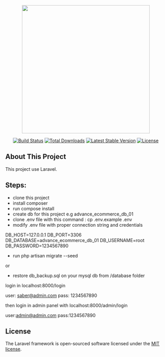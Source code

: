 <p align="center"><a href="https://laravel.com" target="_blank"><img src="https://raw.githubusercontent.com/laravel/art/master/logo-lockup/5%20SVG/2%20CMYK/1%20Full%20Color/laravel-logolockup-cmyk-red.svg" width="400"></a></p>

<p align="center">
<a href="https://travis-ci.org/laravel/framework"><img src="https://travis-ci.org/laravel/framework.svg" alt="Build Status"></a>
<a href="https://packagist.org/packages/laravel/framework"><img src="https://img.shields.io/packagist/dt/laravel/framework" alt="Total Downloads"></a>
<a href="https://packagist.org/packages/laravel/framework"><img src="https://img.shields.io/packagist/v/laravel/framework" alt="Latest Stable Version"></a>
<a href="https://packagist.org/packages/laravel/framework"><img src="https://img.shields.io/packagist/l/laravel/framework" alt="License"></a>
</p>

## About This Project

This project use Laravel. 

## Steps:

 - clone this project
 - install composer
 - run compose install
 - create db for this project e.g advance_ecommerce_db_01
 - clone .env file with this command : cp .env.example .env
 - modify .env file with proper connection string and credentials


DB_HOST=127.0.0.1
DB_PORT=3306
DB_DATABASE=advance_ecommerce_db_01
DB_USERNAME=root
DB_PASSWORD=1234567890

 - run php artisan migrate --seed

or   

 - restore db_backup.sql on your mysql db from /database folder


login in localhost:8000/login

user: saber@admin.com
pass: 1234567890

then login in admin panel with localhost:8000/admin/login

user:admin@admin.com
pass:1234567890


## License

The Laravel framework is open-sourced software licensed under the [MIT license](https://opensource.org/licenses/MIT).
